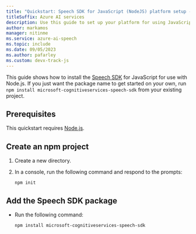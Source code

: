 ```yaml
---
title: "Quickstart: Speech SDK for JavaScript (NodeJS) platform setup - Speech service"
titleSuffix: Azure AI services
description: Use this guide to set up your platform for using JavaScript (NodeJS) with the Speech SDK.
author: markamos
manager: nitinme
ms.service: azure-ai-speech
ms.topic: include
ms.date: 09/05/2023
ms.author: pafarley
ms.custom: devx-track-js
---
```



This guide shows how to install the [Speech SDK](~/articles/ai-services/speech-service/speech-sdk.md) for JavaScript for use with Node.js. If you just want the package name to get started on your own, run `npm install microsoft-cognitiveservices-speech-sdk` from your existing project.

## Prerequisites

This quickstart requires [Node.js](https://nodejs.org/).

## Create an npm project

1. Create a new directory.
1. In a console, run the following command and respond to the prompts:

   ```console
   npm init
   ```

## Add the Speech SDK package

- Run the following command:

   ```console
   npm install microsoft-cognitiveservices-speech-sdk
   ```
